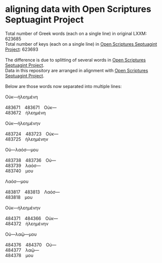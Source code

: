 # aligning data with Open Scriptures Septuagint Project

Total number of Greek words (each on a single line) in original LXXM: 623685<br />
Total number of keys (each on a single line) in <a href='https://github.com/openscriptures/GreekResources'>Open Scriptures Septuagint Project</a>: 623693<br />
<br />
The difference is due to splitting of several words in <a href='https://github.com/openscriptures/GreekResources'>Open Scriptures Septuagint Project</a>.<br />
Data in this repository are arranged in alignment with <a href='https://github.com/openscriptures/GreekResources'>Open Scriptures Septuagint Project</a>.<br />
<br />
Below are those words now separated into multiple lines:<br />
<br />
Οὐκ—ἠλεημένη<br />
<br />
483671&emsp;483671&emsp;Οὐκ—<br />
483672&emsp;ἠλεημένη<br />
<br />
Οὐκ—ἠλεημένην<br />
<br />
483724&emsp;483723&emsp;Οὐκ—<br />
483725&emsp;ἠλεημένην<br />
<br />
Οὐ—λαόσ—μου<br />
<br />
483738&emsp;483736&emsp;Οὐ—<br />
483739&emsp;λαόσ—<br />
483740&emsp;μου<br />
<br />
Λαόσ—μου<br />
<br />
483817&emsp;483813&emsp;Λαόσ—<br />
483818&emsp;μου<br />
<br />
Οὐκ—ἠλεημένην<br />
<br />
484371&emsp;484366&emsp;Οὐκ—<br />
484372&emsp;ἠλεημένην<br />
<br />
Οὐ—λαῷ—μου<br />
<br />
484376&emsp;484370&emsp;Οὐ—<br />
484377&emsp;λαῷ—<br />
484378&emsp;μου<br />
